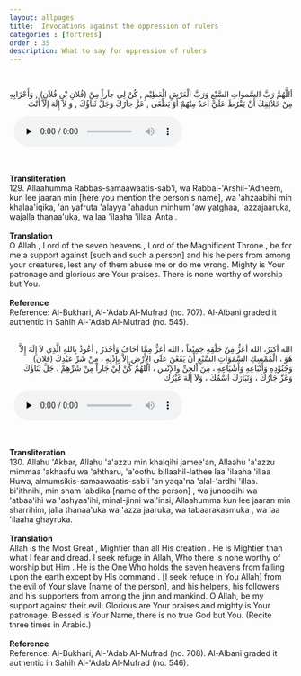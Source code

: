 ```yaml
---
layout: allpages
title:  Invocations against the oppression of rulers
categories : [fortress]
order : 35
description: What to say for oppression of rulers
---
```

&nbsp;
<div class="arabictext" dir="RTL">

أللَّهُمَّ رَبَّ السَّمواتِ السَّبْعِ وَرَبَّ الْعَرْشِ الْعَظِيْمِ , كُنْ لِي جاَراً مِنْ (فُلانِ بْْنِ فُلاَنٍ) , وَأَحْزَابِهِ مِنْ خَلاَئِقِكَ أَنْ يَفْرُطَ عَلَيَّ أحَدٌ مِنْهُمْ أَوْ يَطْغَى , عَزَّ جاَرُكَ وَجَلَّ ثَناَؤُكَ , وَ لاَ إِلَهَ إلاَّ أَنْتَ

</div>
&nbsp;


<audio controls  preload="none">
  <source src="{{ site.baseurl }}/audio/fortress/129.mp3" type="audio/mpeg">
Your browser does not support the audio element.
</audio>


&nbsp;
<div class="duaextra" tabindex="0">
<div><strong>Transliteration</strong></div>
<div class="extra">129. Allaahumma Rabbas-samaawaatis-sab'i, wa Rabbal-'Arshil-'Adheem, kun lee jaaran min [here you mention the person's name], wa 'ahzaabihi min khalaa'iqika, 'an yafruta 'alayya 'ahadun minhum 'aw yatghaa, 'azzajaaruka, wajalla thanaa'uka, wa laa 'ilaaha 'illaa 'Anta .</div>
</div>
&nbsp;
<div class="duaextra" tabindex="0">
<div><strong>Translation</strong></div>
<div class="extra">O Allah , Lord of the seven heavens , Lord of the Magnificent Throne , be for me a support against [such and such a person] and his helpers from among your creatures, lest any of them abuse me or do me wrong. Mighty is Your patronage and glorious are Your praises. There is none worthy of worship but You.</div>
</div>
&nbsp;
<div class="duaextra" tabindex="0">
<div><strong>Reference</strong></div>
<div class="extra">Reference: Al-Bukhari, Al-'Adab Al-Mufrad (no. 707). Al-Albani graded it authentic in Sahih Al-'Adab Al-Mufrad (no. 545).</div>
</div>
&nbsp;
<div class="arabictext" dir="RTL">

الله أكبَرُ، الله أعَزُّ مِنْ خَلْقِهِ جَمِيْعاً ، الله أعَزُّ مِمَّا أخَافُ وَأحْذَرُ , أعُوذُ بِاللهِ الَّذِي لاَ إِلَهَ إِلاَّ هُوَ ، الْمُمْسِكِ السَّمَوَاتِ السَّبْعِ أَنْ يَقَعْنَ عَلَى الأَرْضِ ِإلاَّ بِإِذْنِهِ ، مِنْ شَرِّ عَبْدِكَ (فلان) وَجُنُوْدِهِ وَأَتْبَاعِهِ وَأَشْيَاعِهِ ، مِنَ اْلجِنِّ والإِنْسِ ، اَلَّلهُمَّ كُنْ لِيْ جَاراً مِنْ شَرِّهِمْ ، جَلَّ ثَنَاؤُكَ وَعَزَّ جَارُكَ ، وَتَبَارَكَ اسْمُكَ ، وَلاَ إلَهَ غَيْرُك

</div>
&nbsp;


<audio controls  preload="none">
  <source src="{{ site.baseurl }}/audio/fortress/130.mp3" type="audio/mpeg">
Your browser does not support the audio element.
</audio>


&nbsp;
<div class="duaextra" tabindex="0">
<div><strong>Transliteration</strong></div>
<div class="extra">130. Allahu 'Akbar, Allahu 'a'azzu min khalqihi jamee'an, Allaahu 'a'azzu mimmaa 'akhaafu wa 'ahtharu, 'a'oothu billaahil-lathee laa 'ilaaha 'illaa Huwa, almumsikis-samaawaatis-sab'i 'an yaqa'na 'alal-'ardhi 'illaa. bi'ithnihi, min sham 'abdika [name of the person] , wa junoodihi wa 'atbaa'ihi wa 'ashyaa'ihi, minal-jinni wal'insi, Allaahumma kun lee jaaran min sharrihim, jalla thanaa'uka wa 'azza jaaruka, wa tabaarakasmuka , wa laa 'ilaaha ghayruka.</div>
</div>
&nbsp;
<div class="duaextra" tabindex="0">
<div><strong>Translation</strong></div>
<div class="extra">Allah is the Most Great , Mightier than all His creation . He is Mightier than what I fear and dread. I seek refuge in Allah, Who there is none worthy of worship but Him . He is the One Who holds the seven heavens from falling upon the earth except by His command . [I seek refuge in You Allah] from the evil of Your slave [name of the person], and his helpers, his followers and his supporters from among the jinn and mankind. O Allah, be my support against their evil. Glorious are Your praises and mighty is Your patronage. Blessed is Your Name, there is no true God but You. (Recite three times in Arabic.)</div>
</div>
&nbsp;
<div class="duaextra" tabindex="0">
<div><strong>Reference</strong></div>
<div class="extra">Reference: Al-Bukhari, Al-'Adab Al-Mufrad (no. 708). Al-Albani graded it authentic in Sahih Al-'Adab Al-Mufrad (no. 546).</div>
</div>